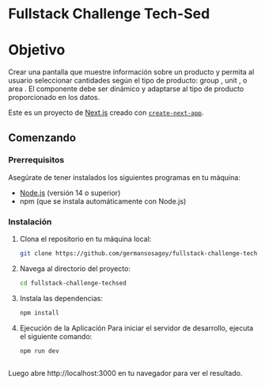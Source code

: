 # Fullstack Challenge Tech-Sed

# Objetivo
Crear una pantalla que muestre información sobre un producto y permita al usuario seleccionar cantidades según el tipo de producto:
group , unit , o area . El componente debe ser dinámico y adaptarse al tipo de producto proporcionado en los datos.

Este es un proyecto de [Next.js](https://nextjs.org) creado con [`create-next-app`](https://nextjs.org/docs/app/api-reference/cli/create-next-app).

## Comenzando

### Prerrequisitos

Asegúrate de tener instalados los siguientes programas en tu máquina:

- [Node.js](https://nodejs.org/) (versión 14 o superior)
- npm (que se instala automáticamente con Node.js)


### Instalación

1. Clona el repositorio en tu máquina local:
   ```bash
   git clone https://github.com/germansosagoy/fullstack-challenge-techsed.git
   

2. Navega al directorio del proyecto:
   ```bash
   cd fullstack-challenge-techsed
   

3. Instala las dependencias:
   ```bash
   npm install

4. Ejecución de la Aplicación
Para iniciar el servidor de desarrollo, ejecuta el siguiente comando:
   ```bash
   npm run dev



Luego abre http://localhost:3000 en tu navegador para ver el resultado.







